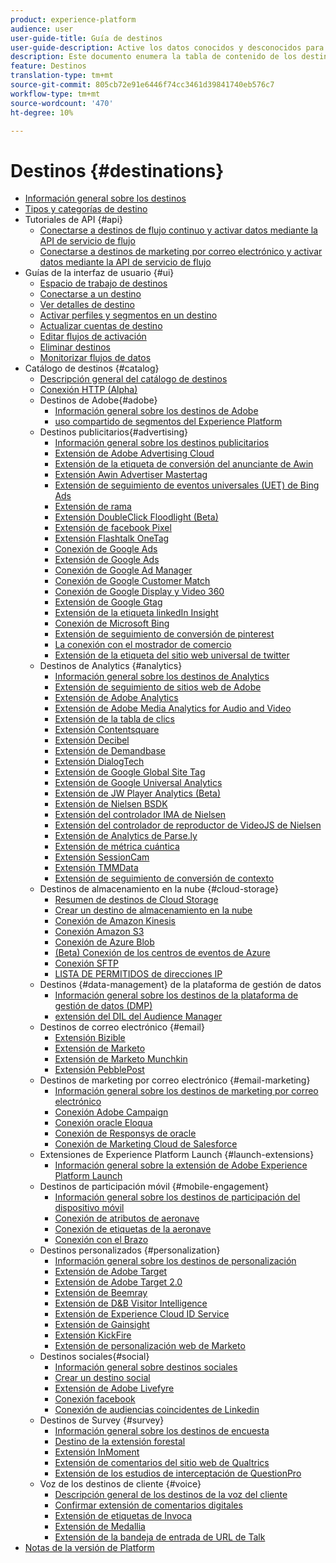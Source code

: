 ```yaml
---
product: experience-platform
audience: user
user-guide-title: Guía de destinos
user-guide-description: Active los datos conocidos y desconocidos para campañas de marketing entre canales, campañas por correo electrónico, publicidad segmentada y muchos otros casos de uso.
description: Este documento enumera la tabla de contenido de los destinos de Adobe Experience Platform
feature: Destinos
translation-type: tm+mt
source-git-commit: 805cb72e91e6446f74cc3461d39841740eb576c7
workflow-type: tm+mt
source-wordcount: '470'
ht-degree: 10%

---
```



# Destinos {#destinations}

* [Información general sobre los destinos](./home.md)
* [Tipos y categorías de destino](./destination-types.md)
* Tutoriales de API {#api}
   * [Conectarse a destinos de flujo continuo y activar datos mediante la API de servicio de flujo](./api/streaming-destinations.md)
   * [Conectarse a destinos de marketing por correo electrónico y activar datos mediante la API de servicio de flujo](./api/email-marketing.md)
* Guías de la interfaz de usuario {#ui}
   * [Espacio de trabajo de destinos](./ui/destinations-workspace.md)
   * [Conectarse a un destino](./ui/connect-destination.md)
   * [Ver detalles de destino](./ui/destination-details-page.md)
   * [Activar perfiles y segmentos en un destino](./ui/activate-destinations.md)
   * [Actualizar cuentas de destino](./ui/update-accounts.md)
   * [Editar flujos de activación](./ui/edit-activation.md)
   * [Eliminar destinos](./ui/delete-destinations.md)
   * [Monitorizar flujos de datos](./ui/monitor-dataflows.md)
* Catálogo de destinos {#catalog}
   * [Descripción general del catálogo de destinos](./catalog/overview.md)
   * [ Conexión HTTP (Alpha)](./catalog/http-destination.md)
   * Destinos de Adobe{#adobe}
      * [Información general sobre los destinos de Adobe](./catalog/adobe/overview.md)
      * [uso compartido de segmentos del Experience Platform](https://experienceleague.adobe.com/docs/audience-manager/user-guide/implementation-integration-guides/integration-experience-platform/aam-aep-audience-sharing.html)
   * Destinos publicitarios{#advertising}
      * [Información general sobre los destinos publicitarios](./catalog/advertising/overview.md)
      * [Extensión de Adobe Advertising Cloud](./catalog/advertising/adobe-advertising-cloud.md)
      * [Extensión de la etiqueta de conversión del anunciante de Awin](./catalog/advertising/awin-conversiontag.md)
      * [Extensión Awin Advertiser Mastertag](./catalog/advertising/awin-mastertag.md)
      * [Extensión de seguimiento de eventos universales (UET) de Bing Ads](./catalog/advertising/bing-ads.md)
      * [Extensión de rama](./catalog/advertising/branch.md)
      * [Extensión DoubleClick Floodlight (Beta)](./catalog/advertising/doubleclick-floodlight.md)
      * [Extensión de facebook Pixel](./catalog/advertising/facebook-pixel.md)
      * [Extensión Flashtalk OneTag](./catalog/advertising/flashtalking.md)
      * [Conexión de Google Ads](./catalog/advertising/google-ads-destination.md)
      * [Extensión de Google Ads](./catalog/advertising/google-ads-extension.md)
      * [Conexión de Google Ad Manager](./catalog/advertising/google-ad-manager.md)
      * [Conexión de Google Customer Match](./catalog/advertising/google-customer-match.md)
      * [Conexión de Google Display y Video 360](./catalog/advertising/google-dv360.md)
      * [Extensión de Google Gtag](./catalog/advertising/gtag-advertising.md)
      * [Extensión de la etiqueta linkedIn Insight](./catalog/advertising/linkedin.md)
      * [Conexión de Microsoft Bing](./catalog/advertising/bing.md)
      * [Extensión de seguimiento de conversión de pinterest](./catalog/advertising/pinterest.md)
      * [La conexión con el mostrador de comercio](./catalog/advertising/tradedesk.md)
      * [Extensión de la etiqueta del sitio web universal de twitter](./catalog/advertising/twitter-uwt.md)
   * Destinos de Analytics {#analytics}
      * [Información general sobre los destinos de Analytics](./catalog/analytics/overview.md)
      * [Extensión de seguimiento de sitios web de Adobe](./catalog/analytics/adform.md)
      * [Extensión de Adobe Analytics](./catalog/analytics/adobe-analytics.md)
      * [Extensión de Adobe Media Analytics for Audio and Video](./catalog/analytics/adobe-video-analytics.md)
      * [Extensión de la tabla de clics](./catalog/analytics/clicktale.md)
      * [Extensión Contentsquare](./catalog/analytics/contentsquare.md)
      * [Extensión Decibel](./catalog/analytics/decibel.md)
      * [Extensión de Demandbase](./catalog/analytics/demandbase.md)
      * [Extensión DialogTech](./catalog/analytics/dialogtech.md)
      * [Extensión de Google Global Site Tag](./catalog/analytics/gtag-analytics.md)
      * [Extensión de Google Universal Analytics](./catalog/analytics/google-universal-analytics.md)
      * [Extensión de JW Player Analytics (Beta)](./catalog/analytics/jw-player-analytics.md)
      * [Extensión de Nielsen BSDK](./catalog/analytics/nielsen-bsdk.md)
      * [Extensión del controlador IMA de Nielsen](./catalog/analytics/nielsen-ima.md)
      * [Extensión del controlador de reproductor de VideoJS de Nielsen](./catalog/analytics/nielsen-videojs.md)
      * [Extensión de Analytics de Parse.ly](./catalog/analytics/parsely.md)
      * [Extensión de métrica cuántica](./catalog/analytics/quantum-metric.md)
      * [Extensión SessionCam](./catalog/analytics/sessioncam.md)
      * [Extensión TMMData](./catalog/analytics/tmmdata.md)
      * [Extensión de seguimiento de conversión de contexto](./catalog/analytics/yext.md)
   * Destinos de almacenamiento en la nube {#cloud-storage}
      * [Resumen de destinos de Cloud Storage](./catalog/cloud-storage/overview.md)
      * [Crear un destino de almacenamiento en la nube](./catalog/cloud-storage/workflow.md)
      * [Conexión de Amazon Kinesis](./catalog/cloud-storage/amazon-kinesis.md)
      * [Conexión Amazon S3](./catalog/cloud-storage/amazon-s3.md)
      * [Conexión de Azure Blob](./catalog/cloud-storage/azure-blob.md)
      * [(Beta) Conexión de los centros de eventos de Azure](./catalog/cloud-storage/azure-event-hubs.md)
      * [Conexión SFTP](./catalog/cloud-storage/sftp.md)
      * [LISTA DE PERMITIDOS de direcciones IP](./catalog/cloud-storage/ip-address-allow-list.md)
   * Destinos {#data-management} de la plataforma de gestión de datos
      * [Información general sobre los destinos de la plataforma de gestión de datos (DMP)](./catalog/data-management/overview.md)
      * [extensión del DIL del Audience Manager](./catalog/data-management/aam-dil-extension.md)
   * Destinos de correo electrónico {#email}
      * [Extensión Bizible](./catalog/email/bizible.md)
      * [Extensión de Marketo](./catalog/email/marketo.md)
      * [Extensión de Marketo Munchkin](./catalog/email/marketo-munchkin.md)
      * [Extensión PebblePost](./catalog/email/pebblepost.md)
   * Destinos de marketing por correo electrónico {#email-marketing}
      * [Información general sobre los destinos de marketing por correo electrónico](./catalog/email-marketing/overview.md)
      * [Conexión Adobe Campaign](./catalog/email-marketing/adobe-campaign.md)
      * [Conexión oracle Eloqua](./catalog/email-marketing/oracle-eloqua.md)
      * [Conexión de Responsys de oracle](./catalog/email-marketing/oracle-responsys.md)
      * [Conexión de Marketing Cloud de Salesforce](./catalog/email-marketing/salesforce-marketing-cloud.md)
   * Extensiones de Experience Platform Launch {#launch-extensions}
      * [Información general sobre la extensión de Adobe Experience Platform Launch](./catalog/launch-extensions/overview.md)
   * Destinos de participación móvil {#mobile-engagement}
      * [Información general sobre los destinos de participación del dispositivo móvil](./catalog/mobile-engagement/overview.md)
      * [Conexión de atributos de aeronave](./catalog/mobile-engagement/airship-attributes.md)
      * [Conexión de etiquetas de la aeronave](./catalog/mobile-engagement/airship-tags.md)
      * [Conexión con el Brazo](./catalog/mobile-engagement/braze.md)
   * Destinos personalizados {#personalization}
      * [Información general sobre los destinos de personalización](./catalog/personalization/overview.md)
      * [Extensión de Adobe Target](./catalog/personalization/adobe-target.md)
      * [Extensión de Adobe Target 2.0](./catalog/personalization/adobe-target-v2.md)
      * [Extensión de Beemray](./catalog/personalization/beemray.md)
      * [Extensión de D&amp;B Visitor Intelligence](./catalog/personalization/dnb.md)
      * [Extensión de Experience Cloud ID Service](./catalog/personalization/adobe-ecid.md)
      * [Extensión de Gainsight](./catalog/personalization/gainsight.md)
      * [Extensión KickFire](./catalog/personalization/kickfire.md)
      * [Extensión de personalización web de Marketo](./catalog/personalization/marketo-web-personalization.md)
   * Destinos sociales{#social}
      * [Información general sobre destinos sociales](./catalog/social/overview.md)
      * [Crear un destino social](./catalog/social/workflow.md)
      * [Extensión de Adobe Livefyre](./catalog/social/adobe-livefyre.md)
      * [Conexión facebook](./catalog/social/facebook.md)
      * [Conexión de audiencias coincidentes de Linkedin](./catalog/social/linkedin.md)
   * Destinos de Survey {#survey}
      * [Información general sobre los destinos de encuesta](./catalog/survey/overview.md)
      * [Destino de la extensión forestal](./catalog/survey/foresee.md)
      * [Extensión InMoment](./catalog/survey/inmoment.md)
      * [Extensión de comentarios del sitio web de Qualtrics](./catalog/survey/qualtrics.md)
      * [Extensión de los estudios de interceptación de QuestionPro](./catalog/survey/web-intercept-surveys.md)
   * Voz de los destinos de cliente {#voice}
      * [Descripción general de los destinos de la voz del cliente](./catalog/voice/overview.md)
      * [Confirmar extensión de comentarios digitales](./catalog/voice/confirmit-digital-feedback.md)
      * [Extensión de etiquetas de Invoca](./catalog/voice/invoca.md)
      * [Extensión de Medallia](./catalog/voice/medallia.md)
      * [Extensión de la bandeja de entrada de URL de Talk](./catalog/voice/talkurl.md)
* [Notas de la versión de Platform](https://www.adobe.com/go/platform-release-notes-en)